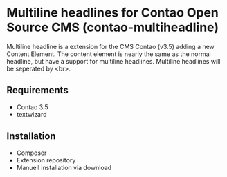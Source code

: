 # Multiline headlines for Contao Open Source CMS (contao-multiheadline)

Multiline headline is a extension for the CMS Contao (v3.5) adding a new Content Element. The content element is nearly the same as the normal headline, but have a support for multiline headlines. Multiline headlines will be seperated by &lt;br&gt;.

## Requirements

 - Contao 3.5
 - textwizard

## Installation

 - Composer
 - Extension repository
 - Manuell installation via download